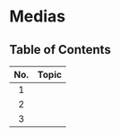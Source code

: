 # Medias

## Table of Contents

| No. | Topic |
| :-: | ----- |
|  1  | []()  |
|  2  | []()  |
|  3  | []()  |
